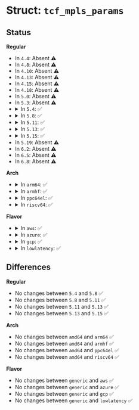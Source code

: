 # Struct: <code>tcf_mpls_params</code>

## Status
<b>Regular</b>
<ul>
<li>
In <code>4.4</code>: Absent ⚠️
</li>
<li>
In <code>4.8</code>: Absent ⚠️
</li>
<li>
In <code>4.10</code>: Absent ⚠️
</li>
<li>
In <code>4.13</code>: Absent ⚠️
</li>
<li>
In <code>4.15</code>: Absent ⚠️
</li>
<li>
In <code>4.18</code>: Absent ⚠️
</li>
<li>
In <code>5.0</code>: Absent ⚠️
</li>
<li>
In <code>5.3</code>: Absent ⚠️
</li>
<li>
<details>
<summary>In <code>5.4</code>: ✅</summary>

```c
struct tcf_mpls_params {
    int tcfm_action;
    u32 tcfm_label;
    u8 tcfm_tc;
    u8 tcfm_ttl;
    u8 tcfm_bos;
    __be16 tcfm_proto;
    struct callback_head rcu;
};
```
</details>
</li>
<li>
<details>
<summary>In <code>5.8</code>: ✅</summary>

```c
struct tcf_mpls_params {
    int tcfm_action;
    u32 tcfm_label;
    u8 tcfm_tc;
    u8 tcfm_ttl;
    u8 tcfm_bos;
    __be16 tcfm_proto;
    struct callback_head rcu;
};
```
</details>
</li>
<li>
<details>
<summary>In <code>5.11</code>: ✅</summary>

```c
struct tcf_mpls_params {
    int tcfm_action;
    u32 tcfm_label;
    u8 tcfm_tc;
    u8 tcfm_ttl;
    u8 tcfm_bos;
    __be16 tcfm_proto;
    struct callback_head rcu;
};
```
</details>
</li>
<li>
<details>
<summary>In <code>5.13</code>: ✅</summary>

```c
struct tcf_mpls_params {
    int tcfm_action;
    u32 tcfm_label;
    u8 tcfm_tc;
    u8 tcfm_ttl;
    u8 tcfm_bos;
    __be16 tcfm_proto;
    struct callback_head rcu;
};
```
</details>
</li>
<li>
<details>
<summary>In <code>5.15</code>: ✅</summary>

```c
struct tcf_mpls_params {
    int tcfm_action;
    u32 tcfm_label;
    u8 tcfm_tc;
    u8 tcfm_ttl;
    u8 tcfm_bos;
    __be16 tcfm_proto;
    struct callback_head rcu;
};
```
</details>
</li>
<li>
In <code>5.19</code>: Absent ⚠️
</li>
<li>
In <code>6.2</code>: Absent ⚠️
</li>
<li>
In <code>6.5</code>: Absent ⚠️
</li>
<li>
In <code>6.8</code>: Absent ⚠️
</li>
</ul>
<b>Arch</b>
<ul>
<li>
<details>
<summary>In <code>arm64</code>: ✅</summary>

```c
struct tcf_mpls_params {
    int tcfm_action;
    u32 tcfm_label;
    u8 tcfm_tc;
    u8 tcfm_ttl;
    u8 tcfm_bos;
    __be16 tcfm_proto;
    struct callback_head rcu;
};
```
</details>
</li>
<li>
<details>
<summary>In <code>armhf</code>: ✅</summary>

```c
struct tcf_mpls_params {
    int tcfm_action;
    u32 tcfm_label;
    u8 tcfm_tc;
    u8 tcfm_ttl;
    u8 tcfm_bos;
    __be16 tcfm_proto;
    struct callback_head rcu;
};
```
</details>
</li>
<li>
<details>
<summary>In <code>ppc64el</code>: ✅</summary>

```c
struct tcf_mpls_params {
    int tcfm_action;
    u32 tcfm_label;
    u8 tcfm_tc;
    u8 tcfm_ttl;
    u8 tcfm_bos;
    __be16 tcfm_proto;
    struct callback_head rcu;
};
```
</details>
</li>
<li>
<details>
<summary>In <code>riscv64</code>: ✅</summary>

```c
struct tcf_mpls_params {
    int tcfm_action;
    u32 tcfm_label;
    u8 tcfm_tc;
    u8 tcfm_ttl;
    u8 tcfm_bos;
    __be16 tcfm_proto;
    struct callback_head rcu;
};
```
</details>
</li>
</ul>
<b>Flavor</b>
<ul>
<li>
<details>
<summary>In <code>aws</code>: ✅</summary>

```c
struct tcf_mpls_params {
    int tcfm_action;
    u32 tcfm_label;
    u8 tcfm_tc;
    u8 tcfm_ttl;
    u8 tcfm_bos;
    __be16 tcfm_proto;
    struct callback_head rcu;
};
```
</details>
</li>
<li>
<details>
<summary>In <code>azure</code>: ✅</summary>

```c
struct tcf_mpls_params {
    int tcfm_action;
    u32 tcfm_label;
    u8 tcfm_tc;
    u8 tcfm_ttl;
    u8 tcfm_bos;
    __be16 tcfm_proto;
    struct callback_head rcu;
};
```
</details>
</li>
<li>
<details>
<summary>In <code>gcp</code>: ✅</summary>

```c
struct tcf_mpls_params {
    int tcfm_action;
    u32 tcfm_label;
    u8 tcfm_tc;
    u8 tcfm_ttl;
    u8 tcfm_bos;
    __be16 tcfm_proto;
    struct callback_head rcu;
};
```
</details>
</li>
<li>
<details>
<summary>In <code>lowlatency</code>: ✅</summary>

```c
struct tcf_mpls_params {
    int tcfm_action;
    u32 tcfm_label;
    u8 tcfm_tc;
    u8 tcfm_ttl;
    u8 tcfm_bos;
    __be16 tcfm_proto;
    struct callback_head rcu;
};
```
</details>
</li>
</ul>

## Differences
<b>Regular</b>
<ul>
<li>
No changes between <code>5.4</code> and <code>5.8</code> ✅
</li>
<li>
No changes between <code>5.8</code> and <code>5.11</code> ✅
</li>
<li>
No changes between <code>5.11</code> and <code>5.13</code> ✅
</li>
<li>
No changes between <code>5.13</code> and <code>5.15</code> ✅
</li>
</ul>
<b>Arch</b>
<ul>
<li>
No changes between <code>amd64</code> and <code>arm64</code> ✅
</li>
<li>
No changes between <code>amd64</code> and <code>armhf</code> ✅
</li>
<li>
No changes between <code>amd64</code> and <code>ppc64el</code> ✅
</li>
<li>
No changes between <code>amd64</code> and <code>riscv64</code> ✅
</li>
</ul>
<b>Flavor</b>
<ul>
<li>
No changes between <code>generic</code> and <code>aws</code> ✅
</li>
<li>
No changes between <code>generic</code> and <code>azure</code> ✅
</li>
<li>
No changes between <code>generic</code> and <code>gcp</code> ✅
</li>
<li>
No changes between <code>generic</code> and <code>lowlatency</code> ✅
</li>
</ul>
